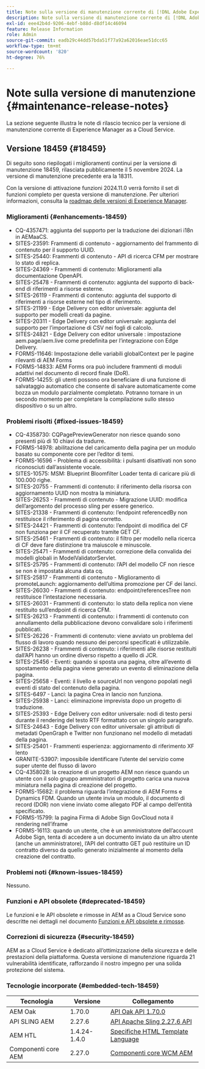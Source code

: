 ```yaml
---
title: Note sulla versione di manutenzione corrente di [!DNL Adobe Experience Manager]  as a Cloud Service.
description: Note sulla versione di manutenzione corrente di [!DNL Adobe Experience Manager]  as a Cloud Service.
exl-id: eee42b4d-9206-4ebf-b88d-d8df14c46094
feature: Release Information
role: Admin
source-git-commit: eadb29c44dd57bda51f77a92a62016eae51dcc65
workflow-type: tm+mt
source-wordcount: '820'
ht-degree: 76%

---
```



# Note sulla versione di manutenzione {#maintenance-release-notes}

La sezione seguente illustra le note di rilascio tecnico per la versione di manutenzione corrente di Experience Manager as a Cloud Service.

## Versione 18459 {#18459}

Di seguito sono riepilogati i miglioramenti continui per la versione di manutenzione 18459, rilasciata pubblicamente il 5 novembre 2024. La versione di manutenzione precedente era la 18311.

Con la versione di attivazione funzioni 2024.11.0 verrà fornito il set di funzioni completo per questa versione di manutenzione. Per ulteriori informazioni, consulta la [roadmap delle versioni di Experience Manager](https://experienceleague.adobe.com/it/docs/experience-manager-release-information/aem-release-updates/update-releases-roadmap).

### Miglioramenti {#enhancements-18459}

* CQ-4357471: aggiunta del supporto per la traduzione dei dizionari i18n in AEMaaCS.
* SITES-23591: Frammenti di contenuto - aggiornamento del frammento di contenuto per il supporto UUID.
* SITES-25440: Frammenti di contenuto - API di ricerca CFM per mostrare lo stato di replica.
* SITES-24369 - Frammenti di contenuto: Miglioramenti alla documentazione OpenAPI.
* SITES-25478 - Frammenti di contenuto: aggiunta del supporto di back-end di riferimenti a risorse esterne.
* SITES-26119 - Frammenti di contenuto: aggiunta del supporto di riferimenti a risorse esterne nel tipo di riferimento.
* SITES-21199 - Edge Delivery con editor universale: aggiunta del supporto per modelli creati da pagine.
* SITES-20311 - Edge Delivery con editor universale: aggiunta del supporto per l’importazione di CSV nei fogli di calcolo.
* SITES-24821 - Edge Delivery con editor universale : impostazione aem.page/aem.live come predefinita per l’integrazione con Edge Delivery.
* FORMS-11646: Impostazione delle variabili globalContext per le pagine rilevanti di AEM Forms
* FORMS-14833: AEM Forms ora può includere frammenti di moduli adattivi nel documento di record finale (DoR).
* FORMS-14255: gli utenti possono ora beneficiare di una funzione di salvataggio automatico che consente di salvare automaticamente come bozza un modulo parzialmente completato. Potranno tornare in un secondo momento per completare la compilazione sullo stesso dispositivo o su un altro.


### Problemi risolti {#fixed-issues-18459}

* CQ-4358730: CQPagePreviewGenerator non riesce quando sono presenti più di 10 chiavi da tradurre.
* FORMS-14978: abilitazione del caricamento della pagina per un modulo basato su componente core per l’editor di temi.
* FORMS-16596 - Problema di accessibilità: i pulsanti disattivati non sono riconosciuti dall’assistente vocale.
* SITES-10575: MSM: Blueprint Bloomfilter Loader tenta di caricare più di 100.000 righe.
* SITES-20755 - Frammenti di contenuto: il riferimento della risorsa con aggiornamento UUID non mostra la miniatura.
* SITES-26253 - Frammenti di contenuto - Migrazione UUID: modifica dell’argomento del processo sling per essere generico.
* SITES-21338 - Frammenti di contenuto: l’endpoint referencedBy non restituisce il riferimento di pagina corretto.
* SITES-24421 - Frammenti di contenuto: l’endpoint di modifica del CF non funziona per il CF recuperato tramite GET CF.
* SITES-25461 - Frammenti di contenuto: il filtro per modello nella ricerca di CF deve fare distinzione tra maiuscole e minuscole.
* SITES-25471 - Frammenti di contenuto: correzione della convalida dei modelli globali in ModelValidatorServlet.
* SITES-25795 - Frammenti di contenuto: l’API del modello CF non riesce se non è impostata alcuna data cq.
* SITES-25817 - Frammenti di contenuto - Miglioramento di promoteLaunch: aggiornamento dell’ultima promozione per CF dei lanci.
* SITES-26030 - Frammenti di contenuto: endpoint/referencesTree non restituisce l’intestazione necessaria.
* SITES-26031 - Frammenti di contenuto: lo stato della replica non viene restituito sull’endpoint di ricerca CFM.
* SITES-26213 - Frammenti di contenuto: i frammenti di contenuto con annullamento della pubblicazione devono convalidare solo i riferimenti pubblicati.
* SITES-26226 - Frammenti di contenuto: viene avviato un problema del flusso di lavoro quando nessuno dei percorsi specificati è utilizzabile.
* SITES-26238 - Frammenti di contenuto: i riferimenti alle risorse restituiti dall’API hanno un ordine diverso rispetto a quello di JCR.
* SITES-25456 - Eventi: quando si sposta una pagina, oltre all’evento di spostamento della pagina viene generato un evento di eliminazione della pagina.
* SITES-25658 - Eventi: il livello e sourceUrl non vengono popolati negli eventi di stato del contenuto della pagina.
* SITES-6497 - Lanci: la pagina Crea in lancio non funziona.
* SITES-25938 - Lanci: eliminazione imprevista dopo un progetto di traduzione.
* SITES-25393 - Edge Delivery con editor universale: nodi di testo persi durante il rendering del testo RTF formattato con un singolo paragrafo.
* SITES-24643 - Edge Delivery con editor universale: gli attributi di metadati OpenGraph e Twitter non funzionano nel modello di metadati della pagina.
* SITES-25401 - Frammenti esperienza: aggiornamento di riferimento XF lento
* GRANITE-53907: impossibile identificare l’utente del servizio come super utente del flusso di lavoro
* CQ-4358028: la creazione di un progetto AEM non riesce quando un utente con il solo gruppo amministratori di progetto carica una nuova miniatura nella pagina di creazione del progetto.
* FORMS-15682: il problema riguarda l’integrazione di AEM Forms e Dynamics FDM. Quando un utente invia un modulo, il documento di record (DOR) non viene inviato come allegato PDF al campo dell’entità specificato.
* FORMS-15799: la pagina Firma di Adobe Sign GovCloud nota il rendering nell’iframe
* FORMS-16113: quando un utente, che è un amministratore dell’account Adobe Sign, tenta di accedere a un documento inviato da un altro utente (anche un amministratore), l’API del contratto GET può restituire un ID contratto diverso da quello generato inizialmente al momento della creazione del contratto.


### Problemi noti {#known-issues-18459}

Nessuno.

### Funzioni e API obsolete {#deprecated-18459}

Le funzioni e le API obsolete e rimosse in AEM as a Cloud Service sono descritte nei dettagli nel documento [Funzioni e API obsolete e rimosse](/help/release-notes/deprecated-removed-features.md).

### Correzioni di sicurezza {#security-18459}

AEM as a Cloud Service è dedicato all’ottimizzazione della sicurezza e delle prestazioni della piattaforma. Questa versione di manutenzione riguarda 21 vulnerabilità identificate, rafforzando il nostro impegno per una solida protezione del sistema.

### Tecnologie incorporate {#embedded-tech-18459}

| Tecnologia | Versione | Collegamento |
|---|---|---|
| AEM Oak | 1.70.0 | [API Oak API 1.70.0](https://www.javadoc.io/doc/org.apache.jackrabbit/oak-api/1.70.0/index.html) |
| API SLING AEM | 2.27.6 | [API Apache Sling 2.27.6 API](https://www.javadoc.io/doc/org.apache.sling/org.apache.sling.api/latest/index.html) |
| AEM HTL | 1.4.24-1.4.0 | [Specifiche HTML Template Language](https://github.com/adobe/htl-spec) |
| Componenti core AEM | 2.27.0 | [Componenti core WCM AEM](https://github.com/adobe/aem-core-wcm-components) |
